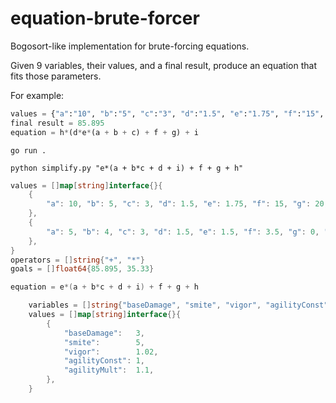 # equation-brute-forcer

Bogosort-like implementation for brute-forcing equations.

Given 9 variables, their values, and a final result, produce an equation that fits those parameters.

For example:
```python
values = {"a":"10", "b":"5", "c":"3", "d":"1.5", "e":"1.75", "f":"15", "g":"20", "h":"1.02", "i":"2"}
final result = 85.895
equation = h*(d*e*(a + b + c) + f + g) + i
```

```
go run .
```

```
python simplify.py "e*(a + b*c + d + i) + f + g + h"
```

```go
values = []map[string]interface{}{
    {
        "a": 10, "b": 5, "c": 3, "d": 1.5, "e": 1.75, "f": 15, "g": 20, "h": 1.02, "i": 2,
    },
    {
        "a": 5, "b": 4, "c": 3, "d": 1.5, "e": 1.5, "f": 3.5, "g": 0, "h": 1.08, "i": 2,
    },
}
operators = []string{"+", "*"}
goals = []float64{85.895, 35.33}

equation = e*(a + b*c + d + i) + f + g + h
```

```go
	variables = []string{"baseDamage", "smite", "vigor", "agilityConst", "agilityMult"}
	values = []map[string]interface{}{
		{
			"baseDamage":   3,
			"smite":        5,
			"vigor":        1.02,
			"agilityConst": 1,
			"agilityMult":  1.1,
		},
	}
```